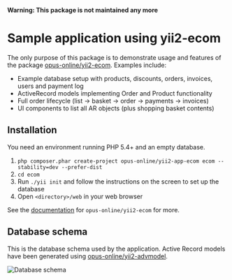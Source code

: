 **Warning: This package is not maintained any more**

Sample application using yii2-ecom
=============
The only purpose of this package is to demonstrate usage and features of the package [opus-online/yii2-ecom](https://github.com/opus-online/yii2-ecom). Examples include:

- Example database setup with products, discounts, orders, invoices, users and payment log
- ActiveRecord models implementing Order and Product functionality
- Full order lifecycle (list → basket → order → payments → invoices)
- UI components to list all AR objects (plus shopping basket contents)

Installation 
------------
You need an environment running PHP 5.4+ and an empty database. 

1. `php composer.phar create-project opus-online/yii2-app-ecom ecom --stability=dev --prefer-dist`
2. `cd ecom`
3. Run `./yii init` and follow the instructions on the screen to set up the database
4. Open `<directory>/web` in your web browser

See the [documentation](https://github.com/opus-online/yii2-payment) for `opus-online/yii2-ecom` for more. 

Database schema
---------------
This is the database schema used by the application. Active Record models have been generated using [opus-online/yii2-advmodel](https://github.com/opus-online/yii2-advmodel).

![Database schema](https://github.com/opus-online/yii2-app-ecom/blob/master/schema/schema.png?raw=true "Database schema")
